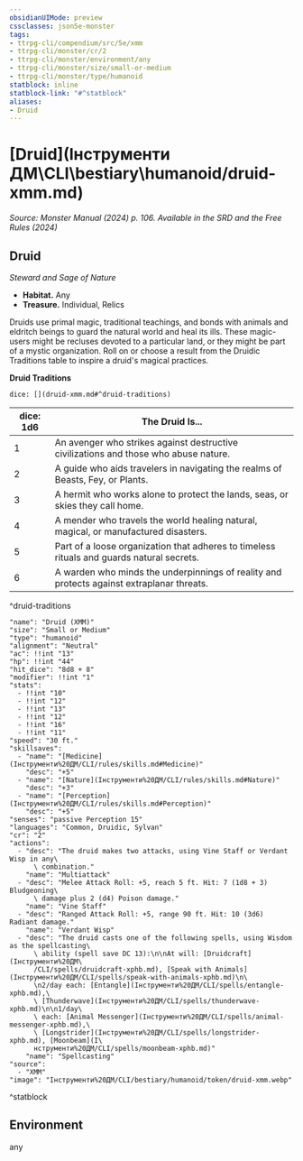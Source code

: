 ```yaml
---
obsidianUIMode: preview
cssclasses: json5e-monster
tags:
- ttrpg-cli/compendium/src/5e/xmm
- ttrpg-cli/monster/cr/2
- ttrpg-cli/monster/environment/any
- ttrpg-cli/monster/size/small-or-medium
- ttrpg-cli/monster/type/humanoid
statblock: inline
statblock-link: "#^statblock"
aliases:
- Druid
---
```

# [Druid](Інструменти ДМ\CLI\bestiary\humanoid/druid-xmm.md)
*Source: Monster Manual (2024) p. 106. Available in the <span title='Systems Reference Document (5.2)'>SRD</span> and the Free Rules (2024)*  

## Druid

*Steward and Sage of Nature*

- **Habitat.** Any  
- **Treasure.** Individual, Relics  

Druids use primal magic, traditional teachings, and bonds with animals and eldritch beings to guard the natural world and heal its ills. These magic-users might be recluses devoted to a particular land, or they might be part of a mystic organization. Roll on or choose a result from the Druidic Traditions table to inspire a druid's magical practices.

**Druid Traditions**

`dice: [](druid-xmm.md#^druid-traditions)`

| dice: 1d6 | The Druid Is... |
|-----------|-----------------|
| 1 | An avenger who strikes against destructive civilizations and those who abuse nature. |
| 2 | A guide who aids travelers in navigating the realms of Beasts, Fey, or Plants. |
| 3 | A hermit who works alone to protect the lands, seas, or skies they call home. |
| 4 | A mender who travels the world healing natural, magical, or manufactured disasters. |
| 5 | Part of a loose organization that adheres to timeless rituals and guards natural secrets. |
| 6 | A warden who minds the underpinnings of reality and protects against extraplanar threats. |
^druid-traditions

```statblock
"name": "Druid (XMM)"
"size": "Small or Medium"
"type": "humanoid"
"alignment": "Neutral"
"ac": !!int "13"
"hp": !!int "44"
"hit_dice": "8d8 + 8"
"modifier": !!int "1"
"stats":
  - !!int "10"
  - !!int "12"
  - !!int "13"
  - !!int "12"
  - !!int "16"
  - !!int "11"
"speed": "30 ft."
"skillsaves":
  - "name": "[Medicine](Інструменти%20ДМ/CLI/rules/skills.md#Medicine)"
    "desc": "+5"
  - "name": "[Nature](Інструменти%20ДМ/CLI/rules/skills.md#Nature)"
    "desc": "+3"
  - "name": "[Perception](Інструменти%20ДМ/CLI/rules/skills.md#Perception)"
    "desc": "+5"
"senses": "passive Perception 15"
"languages": "Common, Druidic, Sylvan"
"cr": "2"
"actions":
  - "desc": "The druid makes two attacks, using Vine Staff or Verdant Wisp in any\
      \ combination."
    "name": "Multiattack"
  - "desc": "Melee Attack Roll: +5, reach 5 ft. Hit: 7 (1d8 + 3) Bludgeoning\
      \ damage plus 2 (d4) Poison damage."
    "name": "Vine Staff"
  - "desc": "Ranged Attack Roll: +5, range 90 ft. Hit: 10 (3d6) Radiant damage."
    "name": "Verdant Wisp"
  - "desc": "The druid casts one of the following spells, using Wisdom as the spellcasting\
      \ ability (spell save DC 13):\n\nAt will: [Druidcraft](Інструменти%20ДМ\
      /CLI/spells/druidcraft-xphb.md), [Speak with Animals](Інструменти%20ДМ/CLI/spells/speak-with-animals-xphb.md)\n\
      \n2/day each: [Entangle](Інструменти%20ДМ/CLI/spells/entangle-xphb.md),\
      \ [Thunderwave](Інструменти%20ДМ/CLI/spells/thunderwave-xphb.md)\n\n1/day\
      \ each: [Animal Messenger](Інструменти%20ДМ/CLI/spells/animal-messenger-xphb.md),\
      \ [Longstrider](Інструменти%20ДМ/CLI/spells/longstrider-xphb.md), [Moonbeam](І\
      нструменти%20ДМ/CLI/spells/moonbeam-xphb.md)"
    "name": "Spellcasting"
"source":
  - "XMM"
"image": "Інструменти%20ДМ/CLI/bestiary/humanoid/token/druid-xmm.webp"
```
^statblock

## Environment

any
